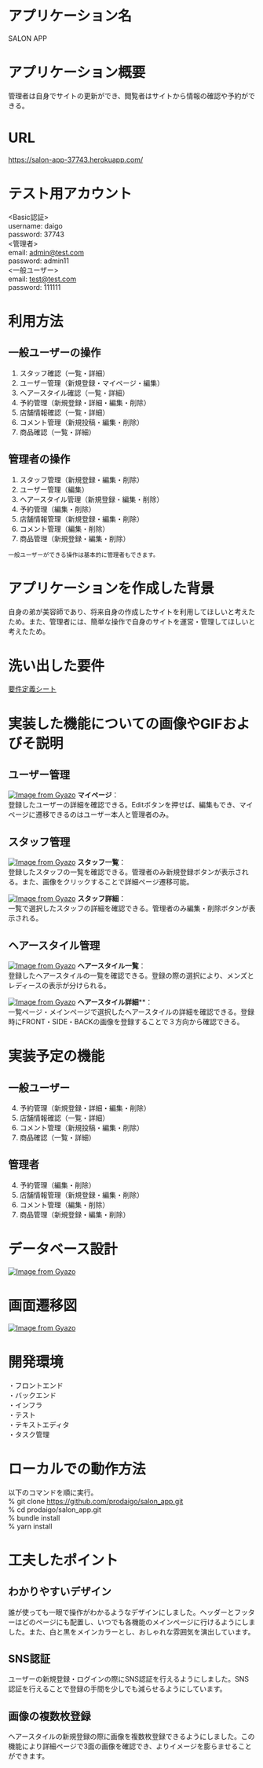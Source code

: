 # アプリケーション名
SALON APP

# アプリケーション概要
管理者は自身でサイトの更新ができ、閲覧者はサイトから情報の確認や予約ができる。

# URL
https://salon-app-37743.herokuapp.com/

# テスト用アカウント
<Basic認証><br>
username: daigo<br>
password: 37743<br>
<管理者><br>
email: admin@test.com<br>
password: admin11<br>
<一般ユーザー><br>
email: test@test.com<br>
password: 111111

# 利用方法
## 一般ユーザーの操作
1. スタッフ確認（一覧・詳細）
2. ユーザー管理（新規登録・マイページ・編集）
3. ヘアースタイル確認（一覧・詳細）
4. 予約管理（新規登録・詳細・編集・削除）
5. 店舗情報確認（一覧・詳細）
6. コメント管理（新規投稿・編集・削除）
7. 商品確認（一覧・詳細）

## 管理者の操作
1. スタッフ管理（新規登録・編集・削除）
2. ユーザー管理（編集）
3. ヘアースタイル管理（新規登録・編集・削除）
4. 予約管理（編集・削除）
5. 店舗情報管理（新規登録・編集・削除）
6. コメント管理（編集・削除）
7. 商品管理（新規登録・編集・削除）

`一般ユーザーができる操作は基本的に管理者もできます。`

# アプリケーションを作成した背景
自身の弟が美容師であり、将来自身の作成したサイトを利用してほしいと考えたため。また、管理者には、簡単な操作で自身のサイトを運営・管理してほしいと考えたため。

# 洗い出した要件
[要件定義シート](https://docs.google.com/spreadsheets/d/1n45_3zeO5tWZxsh5DOBQBWJfpO0x2fR3IhFojm1Klmk/edit#gid=982722306)


# 実装した機能についての画像やGIFおよびそ説明
## ユーザー管理
[![Image from Gyazo](https://i.gyazo.com/0a3c2b746a56b1f742f32739e9450565.png)](https://gyazo.com/0a3c2b746a56b1f742f32739e9450565)
**マイページ**：<br>登録したユーザーの詳細を確認できる。Editボタンを押せば、編集もでき、マイページに遷移できるのはユーザー本人と管理者のみ。

## スタッフ管理
[![Image from Gyazo](https://i.gyazo.com/01c37fedf50b3c709a90fd27e2e03ea9.jpg)](https://gyazo.com/01c37fedf50b3c709a90fd27e2e03ea9)
**スタッフ一覧**：<br>
登録したスタッフの一覧を確認できる。管理者のみ新規登録ボタンが表示される。また、画像をクリックすることで詳細ページ遷移可能。

[![Image from Gyazo](https://i.gyazo.com/b3e8892818cec6733687802b80a75f32.jpg)](https://gyazo.com/b3e8892818cec6733687802b80a75f32)
**スタッフ詳細**：<br>
一覧で選択したスタッフの詳細を確認できる。管理者のみ編集・削除ボタンが表示される。

## ヘアースタイル管理
[![Image from Gyazo](https://i.gyazo.com/9bfb9488fc5cc39448fa059a931ec7d6.jpg)](https://gyazo.com/9bfb9488fc5cc39448fa059a931ec7d6)
**ヘアースタイル一覧**：<br>
登録したヘアースタイルの一覧を確認できる。登録の際の選択により、メンズとレディースの表示が分けられる。

[![Image from Gyazo](https://i.gyazo.com/1b7f42fd3ab9a6626a54d0eb66bbac34.jpg)](https://gyazo.com/1b7f42fd3ab9a6626a54d0eb66bbac34)
**ヘアースタイル詳細****：<br>
一覧ページ・メインページで選択したヘアースタイルの詳細を確認できる。登録時にFRONT・SIDE・BACKの画像を登録することで３方向から確認できる。

# 実装予定の機能
## 一般ユーザー
4. 予約管理（新規登録・詳細・編集・削除）
5. 店舗情報確認（一覧・詳細）
6. コメント管理（新規投稿・編集・削除）
7. 商品確認（一覧・詳細）

## 管理者
4. 予約管理（編集・削除）
5. 店舗情報管理（新規登録・編集・削除）
6. コメント管理（編集・削除）
7. 商品管理（新規登録・編集・削除）

# データベース設計
[![Image from Gyazo](https://i.gyazo.com/51dd14190aeb574c987fdaf6d4d31144.png)](https://gyazo.com/51dd14190aeb574c987fdaf6d4d31144)

# 画面遷移図
[![Image from Gyazo](https://i.gyazo.com/e052a00102089b785c3d4519d8286605.png)](https://gyazo.com/e052a00102089b785c3d4519d8286605)

# 開発環境
・フロントエンド<br>
・バックエンド<br>
・インフラ<br>
・テスト<br>
・テキストエディタ<br>
・タスク管理

# ローカルでの動作方法
以下のコマンドを順に実行。<br>
% git clone https://github.com/prodaigo/salon_app.git<br>
% cd prodaigo/salon_app.git<br>
% bundle install<br>
% yarn install

# 工夫したポイント
## わかりやすいデザイン
誰が使っても一眼で操作がわかるようなデザインにしました。ヘッダーとフッターはどのページにも配置し、いつでも各機能のメインページに行けるようにしました。また、白と黒をメインカラーとし、おしゃれな雰囲気を演出しています。

## SNS認証
ユーザーの新規登録・ログインの際にSNS認証を行えるようにしました。SNS認証を行えることで登録の手間を少しでも減らせるようにしています。

## 画像の複数枚登録
ヘアースタイルの新規登録の際に画像を複数枚登録できるようにしました。この機能により詳細ページで3面の画像を確認でき、よりイメージを膨らませることができます。